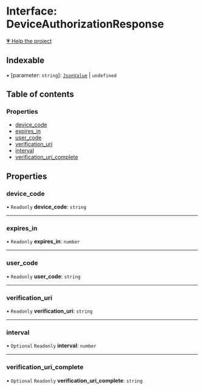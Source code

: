# Interface: DeviceAuthorizationResponse

[💗 Help the project](https://github.com/sponsors/panva)

## Indexable

▪ [parameter: `string`]: [`JsonValue`](../types/JsonValue.md) \| `undefined`

## Table of contents

### Properties

- [device\_code](DeviceAuthorizationResponse.md#device_code)
- [expires\_in](DeviceAuthorizationResponse.md#expires_in)
- [user\_code](DeviceAuthorizationResponse.md#user_code)
- [verification\_uri](DeviceAuthorizationResponse.md#verification_uri)
- [interval](DeviceAuthorizationResponse.md#interval)
- [verification\_uri\_complete](DeviceAuthorizationResponse.md#verification_uri_complete)

## Properties

### device\_code

• `Readonly` **device\_code**: `string`

___

### expires\_in

• `Readonly` **expires\_in**: `number`

___

### user\_code

• `Readonly` **user\_code**: `string`

___

### verification\_uri

• `Readonly` **verification\_uri**: `string`

___

### interval

• `Optional` `Readonly` **interval**: `number`

___

### verification\_uri\_complete

• `Optional` `Readonly` **verification\_uri\_complete**: `string`
